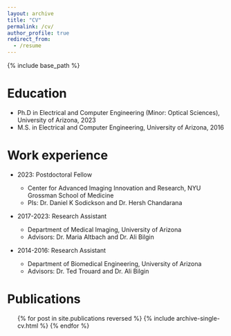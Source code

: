 ```yaml
---
layout: archive
title: "CV"
permalink: /cv/
author_profile: true
redirect_from:
  - /resume
---
```


{% include base_path %}

Education
======
* Ph.D in Electrical and Computer Engineering (Minor: Optical Sciences), University of Arizona, 2023
* M.S. in Electrical and Computer Engineering, University of Arizona, 2016


Work experience
======
* 2023: Postdoctoral Fellow
  * Center for Advanced Imaging Innovation and Research, NYU Grossman School of Medicine
  * PIs: Dr. Daniel K Sodickson and Dr. Hersh Chandarana

* 2017-2023: Research Assistant
  * Department of Medical Imaging, University of Arizona
  * Advisors: Dr. Maria Altbach and Dr. Ali Bilgin

* 2014-2016: Research Assistant
  * Department of Biomedical Engineering, University of Arizona
  * Advisors: Dr. Ted Trouard and Dr. Ali Bilgin
  

Publications
======
  <ul>{% for post in site.publications reversed %}
    {% include archive-single-cv.html %}
  {% endfor %}</ul>

<!-- 
Talks
======
  <ul>{% for post in site.talks reversed %}
    {% include archive-single-talk-cv.html  %}
  {% endfor %}</ul>
  
Teaching
======
  <ul>{% for post in site.teaching reversed %}
    {% include archive-single-cv.html %}
  {% endfor %}</ul>
  
#Service and leadership
#======
#* Currently signed in to 43 different slack teams
--!>